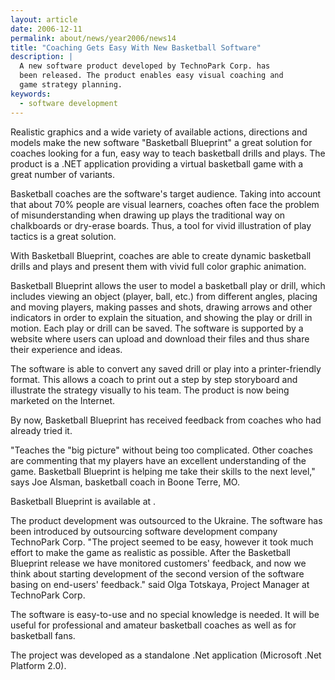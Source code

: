 ```yaml
---
layout: article
date: 2006-12-11
permalink: about/news/year2006/news14
title: "Coaching Gets Easy With New Basketball Software"
description: |
  A new software product developed by TechnoPark Corp. has
  been released. The product enables easy visual coaching and
  game strategy planning.
keywords:
  - software development
---
```


Realistic graphics and a wide variety of available actions, directions and models make the new 
software "Basketball Blueprint" a great solution for coaches looking for a fun, easy way to teach 
basketball drills and plays. The product is a .NET application providing a virtual basketball game 
with a great number of variants.

Basketball coaches are the software's target audience. Taking into account that about 70% people are 
visual learners, coaches often face the problem of misunderstanding when drawing up plays the 
traditional way on chalkboards or dry-erase boards. Thus, a tool for vivid illustration of play 
tactics is a great solution.

With Basketball Blueprint, coaches are able to create dynamic basketball drills and plays and 
present them with vivid full color graphic animation.

Basketball Blueprint allows the user to model a basketball play or drill, which includes viewing an 
object (player, ball, etc.) from different angles, placing and moving players, making passes and 
shots, drawing arrows and other indicators in order to explain the situation, and showing the play 
or drill in motion. Each play or drill can be saved. The software is supported by a website where 
users can upload and download their files and thus share their experience and ideas.

The software is able to convert any saved drill or play into a printer-friendly format. This allows 
a coach to print out a step by step storyboard and illustrate the strategy visually to his team. The 
product is now being marketed on the Internet.

By now, Basketball Blueprint has received feedback from coaches who had already tried it.

"Teaches the "big picture" without being too complicated. Other coaches are commenting that my 
players have an excellent understanding of the game. Basketball Blueprint is helping me take their 
skills to the next level," says Joe Alsman, basketball coach in Boone Terre, MO.

Basketball Blueprint is available at .

The product development was outsourced to the Ukraine. The software has been introduced by 
outsourcing software development company TechnoPark Corp. "The project seemed to be easy, however it 
took much effort to make the game as realistic as possible. After the Basketball Blueprint release 
we have monitored customers' feedback, and now we think about starting development of the second 
version of the software basing on end-users' feedback." said Olga Totskaya, Project Manager at 
TechnoPark Corp.

The software is easy-to-use and no special knowledge is needed. It will be useful for professional 
and amateur basketball coaches as well as for basketball fans.

The project was developed as a standalone .Net application (Microsoft .Net Platform 2.0).

